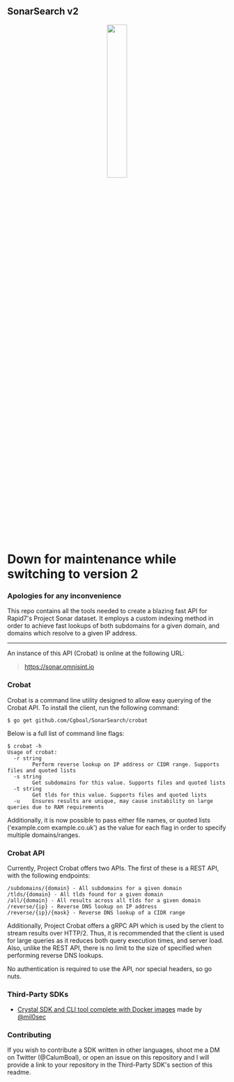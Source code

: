 ## SonarSearch v2
<p align="center">
  <img width="30%" height="30%" src="https://sonar.omnisint.io/img/crobat.png">
</p>

# Down for maintenance while switching to version 2
### Apologies for any inconvenience 

This repo contains all the tools needed to create a blazing fast API for Rapid7's Project Sonar dataset. It employs a custom indexing method in order to achieve fast lookups of both subdomains for a given domain, and domains which resolve to a given IP address. 

-----


An instance of this API (Crobat) is online at the following URL: 

> https://sonar.omnisint.io

### Crobat
Crobat is a command line utility designed to allow easy querying of the Crobat API. To install the client, run the following command: 
``` normal
$ go get github.com/Cgboal/SonarSearch/crobat
```

Below is a full list of command line flags:
``` normal
$ crobat -h                                                                                                                                                                      
Usage of crobat:
  -r string
    	Perform reverse lookup on IP address or CIDR range. Supports files and quoted lists
  -s string
    	Get subdomains for this value. Supports files and quoted lists
  -t string
    	Get tlds for this value. Supports files and quoted lists
  -u	Ensures results are unique, may cause instability on large queries due to RAM requirements
```

Additionally, it is now possible to pass either file names, or quoted lists ('example.com example.co.uk') as the value for each flag in order to specify multiple domains/ranges.

### Crobat API

Currently, Project Crobat offers two APIs. The first of these is a REST API, with the following endpoints: 

``` normal
/subdomains/{domain} - All subdomains for a given domain
/tlds/{domain} - All tlds found for a given domain
/all/{domain} - All results across all tlds for a given domain
/reverse/{ip} - Reverse DNS lookup on IP address
/reverse/{ip}/{mask} - Reverse DNS lookup of a CIDR range
```

Additionally, Project Crobat offers a gRPC API which is used by the client to stream results over HTTP/2. Thus, it is recommended that the client is used for large queries as it reduces both query execution times, and server load. Also, unlike the REST API, there is no limit to the size of specified when performing reverse DNS lookups. 

No authentication is required to use the API, nor special headers, so go nuts. 

### Third-Party SDKs

* [Crystal SDK and CLI tool complete with Docker images](https://github.com/PercussiveElbow/crobat-sdk-crystal) made by [@mil0sec](https://twitter.com/mil0sec)

### Contributing 
If you wish to contribute a SDK written in other languages, shoot me a DM on Twitter (@CalumBoal), or open an issue on this repository and I will provide a link to your repository in the Third-Party SDK's section of this readme. 
